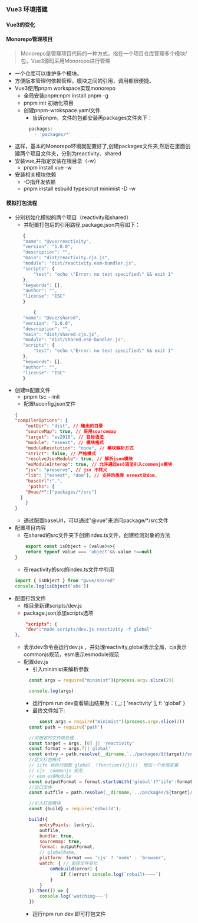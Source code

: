 ### Vue3 环境搭建

#### Vue3的变化
#### Monorepo管理项目
> Monorepo是管理项目代码的一种方式，指在一个项目仓库管理多个模块/包，Vue3源码采用Monorepo进行管理
  * 一个仓库可以维护多个模块。
  * 方便版本管理何依赖管理，模块之间的引用，调用都很便捷。
  * Vue3使用pnpm workspace实现monorepo
    * 全局安装pnpm:npm install pnpm -g
    * pnpm init 初始化项目
    * 创建pnpm-wrokspace.yaml文件
      * 告诉pnpm，文件的包都安装再packages文件夹下：
      ```js
        packages:
          - 'packages/*'
      ```
  * 这样，基本的Monorepo环境就配置好了,创建packages文件夹,然后在里面创建两个项目文件夹，分别为reactivity、shared
  * 安装vue,并指定安装在根目录（-w）
    * pnpm install vue -w
  * 安装相关模块依赖
    * -D指开发依赖
    * pnpm install esbuild typescript minimist -D -w
#### 模拟打包流程
  * 分别初始化模拟的两个项目（reactivity和shared）
    * 并配置打包后的引用路径,package.json内容如下：
     ```js
        {
        "name": "@vue/reactivity",
        "version": "1.0.0",
        "description": "",
        "main": "dist/reactivity.cjs.js",
        "module": "dist/reactivity.esm-bundler.js",
        "scripts": {
            "test": "echo \"Error: no test specified\" && exit 1"
        },
        "keywords": [],
        "author": "",
        "license": "ISC"
        }
 
     ```
     ```js
            {
        "name": "@vue/shared",
        "version": "1.0.0",
        "description": "",
        "main": "dist/shared.cjs.js",
        "module": "dist/shared.esm-bundler.js",
        "scripts": {
            "test": "echo \"Error: no test specified\" && exit 1"
        },
        "keywords": [],
        "author": "",
        "license": "ISC"
        }

     ```
  * 创建ts配置文件
    * pnpm tsc --init
    * 配置tsconfig.json文件
    ```json
    {
    "compilerOptions": {
        "outDir": "dist", // 输出的目录
        "sourceMap": true, // 采用sourcemap
        "target": "es2016", // 目标语法
        "module": "esnext", // 模块格式
        "moduleResolution": "node", // 模块解析方式
        "strict": false, // 严格模式
        "resolveJsonModule": true, // 解析json模块
        "esModuleInterop": true, // 允许通过es6语法引入commonjs模块
        "jsx": "preserve", // jsx 不转义
        "lib": ["esnext", "dom"], // 支持的类库 esnext及dom,
        "baseUrl":".",
         "paths": {
        "@vue/*":["packages/*/src"]
      }
        }
    }
    ```
    * 通过配置baseUrl，可以通过"@vue"来访问package/*/src文件
  * 配置项目内容
    * 在shared的src文件夹下创建index.ts文件，创建检测对象的方法
    ```ts
        export const isObject = (value)=>{
        return typeof value === 'object'&& value !==null
    }
    ```
    * 在reactivity的src的index.ts文件中引用
    ```ts
    import { isObject } from "@vue/shared"
    console.log(isObject('abc'))
    ```
  * 配置打包文件
    * 根目录新建scripts/dev.js
    * package.json添加scripts选项
    ```json
        "scripts": {
        "dev":"node scripts/dev.js reactivity -f global"
    },
    ```
      * 表示dev命令会运行dev.js ，并处理reactivity,global表示全局，cjs表示commonjs规范，esm表示esmodule规范
    * 配置dev.js
      * 引入minimist来解析参数  
      ```js
        const args = require("minimist")(process.argv.slice(2))

        console.log(args)

      ```
      * 运行npm run dev查看输出结果为：{ _: [ 'reactivity' ], f: 'global' }
      * 最终文件如下:
      ```js
            const args = require("minimist")(process.argv.slice(2))
        const path = require('path')

        //对接收的文件做处理
        const target = args._[0] || 'reactivity'
        const format = args.f||'global'
        const entry = path.resolve(__dirname,`../packages/${target}/src/index.ts`);
        //定义打包格式
        // iife 自执行函数 global  (function(){})()  增加一个全局变量
        // cjs  commonjs 规范
        // esm es6Module
        const outputFormat = format.startsWith('global')?'iife':format === 'cjs'?'cjs':'esm'
        //出口文件
        const outfile = path.resolve(__dirname,`../packages/${target}/dist/${target}.${format}/index.js`)

        //引入打包模块
        const {build} = require('esbuild');

        build({
            entryPoints: [entry],
            outfile,
            bundle: true,
            sourcemap: true,
            format: outputFormat,
            // globalName,
            platform: format === 'cjs' ? 'node' : 'browser',
            watch: { // 监控文件变化
                onRebuild(error) {
                    if (!error) console.log(`rebuilt~~~~`)
                }
            }
        }).then(() => {
            console.log('watching~~~')
        })

      ```
      * 运行npm run dev 即可打包文件